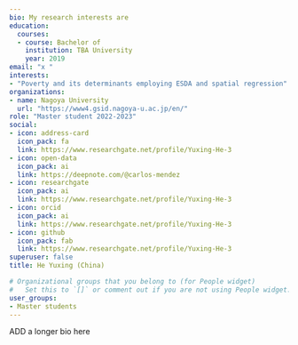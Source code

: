 ```yaml
---
bio: My research interests are 
education:
  courses:
  - course: Bachelor of 
    institution: TBA University
    year: 2019
email: "x "
interests:
- "Poverty and its determinants employing ESDA and spatial regression"
organizations:
- name: Nagoya University
  url: "https://www4.gsid.nagoya-u.ac.jp/en/"
role: "Master student 2022-2023"
social:
- icon: address-card
  icon_pack: fa
  link: https://www.researchgate.net/profile/Yuxing-He-3
- icon: open-data
  icon_pack: ai
  link: https://deepnote.com/@carlos-mendez
- icon: researchgate
  icon_pack: ai
  link: https://www.researchgate.net/profile/Yuxing-He-3
- icon: orcid
  icon_pack: ai
  link: https://www.researchgate.net/profile/Yuxing-He-3
- icon: github
  icon_pack: fab
  link: https://www.researchgate.net/profile/Yuxing-He-3
superuser: false
title: He Yuxing (China)

# Organizational groups that you belong to (for People widget)
#   Set this to `[]` or comment out if you are not using People widget.
user_groups:
- Master students
---
```


ADD a longer bio here
